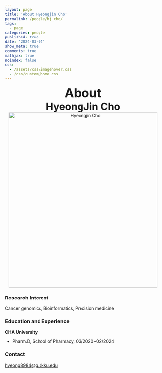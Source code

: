 ```yaml
---
layout: page
title: 'About Hyeongjin Cho'
permalink: /people/hj_cho/
tags:
  - page
categories: people
published: true
date: '2024-03-04'
show_meta: true
comments: true
mathjax: true
noindex: false
css: 
  - /assets/css/imagehover.css
  - /css/custom_home.css
---
```


<style>
.center{
  text-align: center;
}
</style>  

<link
    rel="stylesheet"
    href="https://cdnjs.cloudflare.com/ajax/libs/font-awesome/5.8.2/css/all.min.css"
  />


<div class="center"><div style="font-weight: bold; font-size: 40px;">
About</div></div>
<div class="center"><div style="font-weight: bold; font-size: 32px;">
HyeongJin Cho
</div></div>


<div class="center">
    <img src="{{ site.url }}/assets/img/people/hj_cho.jpg" width="480px" height="568px" alt="Hyeongjin Cho" />
</div>


### **Research Interest**
Cancer genomics, Bioinformatics, Precision medicine

### **Education and Experience**

**CHA University**
- Pharm.D, School of Pharmacy, 03/2020~02/2024

### **Contact**
<i class="fa fa-paper-plane"></i> hyeong8984@g.skku.edu
